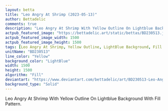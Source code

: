```yaml
---
layout: betta
title: "Leo Angry At Shrimp (2023-05-13)"
author: Bettadelic
comments: true
description: "Leo Angry At Shrimp With Yellow Outline On Lightblue Background With Fill Pattern."
actpub_featured_image: "https://bettadelic.art/static/bettas/BD230513.jpg"
actpub_featured_image_width: 1500
actpub_featured_image_height: 1500
tags: [Leo Angry At Shrimp, Yellow Outline, LightBlue Background, Fill Pattern, May 2023]
unitName: "BD230513"
line_color: "Yellow"
background_color: "LightBlue"
width: 1500
height: 1500
algorithm: "Fill"
deviantart: "https://www.deviantart.com/bettadelic/art/BD230513-Leo-Angry-At-Shrimp-2023-05-13-962341557"
background_type: "Solid"
---
```


Leo Angry At Shrimp With Yellow Outline On Lightblue Background With Fill Pattern.
